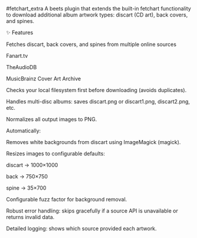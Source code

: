 #fetchart_extra
A beets
 plugin that extends the built-in fetchart functionality to download additional album artwork types: discart (CD art), back covers, and spines.

✨ Features

Fetches discart, back covers, and spines from multiple online sources

Fanart.tv

TheAudioDB

MusicBrainz Cover Art Archive

Checks your local filesystem first before downloading (avoids duplicates).

Handles multi-disc albums: saves discart.png or discart1.png, discart2.png, etc.

Normalizes all output images to PNG.

Automatically:

Removes white backgrounds from discart using ImageMagick (magick).

Resizes images to configurable defaults:

discart → 1000×1000

back → 750×750

spine → 35×700

Configurable fuzz factor for background removal.

Robust error handling: skips gracefully if a source API is unavailable or returns invalid data.

Detailed logging: shows which source provided each artwork.
